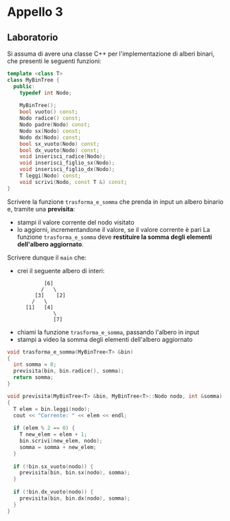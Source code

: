 # Appello 3

## Laboratorio

Si assuma di avere una classe C++ per l'implementazione di alberi binari, che presenti le seguenti funzioni:

```cpp
template <class T>
class MyBinTree {
  public:
    typedef int Nodo;
    
    MyBinTree();
    bool vuoto() const;
    Nodo radice() const;
    Nodo padre(Nodo) const;
    Nodo sx(Nodo) const;
    Nodo dx(Nodo) const;
    bool sx_vuoto(Nodo) const;
    bool dx_vuoto(Nodo) const;
    void inserisci_radice(Nodo);
    void inserisci_figlio_sx(Nodo);
    void inserisci_figlio_dx(Nodo);
    T leggi(Nodo) const;
    void scrivi(Nodo, const T &) const;
}
```

Scrivere la funzione `trasforma_e_somma` che prenda in input un albero binario e, tramite una **previsita**:
- stampi il valore corrente del nodo visitato
- lo aggiorni, incrementandone il valore, se il valore corrente è pari
La funzione `trasforma_e_somma` deve **restituire la somma degli elementi dell'albero aggiornato**.

Scrivere dunque il `main` che:
- crei il seguente albero di interi:

```
            [6]
           /   \
         [3]    [2]
        /   \
      [1]   [4]
               \
               [7]
```

- chiami la funzione `trasforma_e_somma`, passando l'albero in input
- stampi a video la somma degli elementi dell'albero aggiornato

```cpp
void trasforma_e_somma(MyBinTree<T> &bin)
{
  int somma = 0;
  previsita(bin, bin.radice(), somma);
  return somma;
}

void previsita(MyBinTree<T> &bin, MyBinTree<T>::Nodo nodo, int &somma)
{
  T elem = bin.leggi(nodo);
  cout << "Corrente: " << elem << endl;
  
  if (elem % 2 == 0) {
    T new_elem = elem + 1;
    bin.scrivi(new_elem, nodo);
    somma = somma + new_elem;
  }
  
  if (!bin.sx_vuoto(nodo)) {
    previsita(bin, bin.sx(nodo), somma);
  }
  
  if (!bin.dx_vuoto(nodo)) {
    previsita(bin, bin.dx(nodo), somma);
  }
}
```
